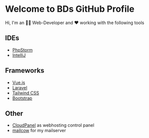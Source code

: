 # Welcome to BDs GitHub Profile

Hi, I'm an 👨‍💻 Web-Developer and ❤️ working with the following tools

## IDEs

- [PhpStorm](https://www.jetbrains.com/phpstorm/)
- [IntelliJ](https://www.jetbrains.com/idea)

## Frameworks

- [Vue.js](https://github.com/vuejs/)
- [Laravel](https://github.com/laravel/)
- [Tailwind CSS](https://tailwindcss.com/)
- [Bootstrap](https://getbootstrap.com/)

## Other

- [CloudPanel](https://www.cloudpanel.io/) as webhosting control panel
- [mailcow](https://github.com/mailcow/mailcow-dockerized) for my mailserver
